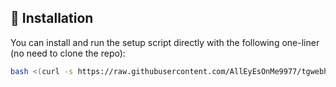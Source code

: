 ## 🚀 Installation

You can install and run the setup script directly with the following one-liner (no need to clone the repo):

```bash
bash <(curl -s https://raw.githubusercontent.com/AllEyEsOnMe9977/tgwebhooksetup/main/setup2.sh)
